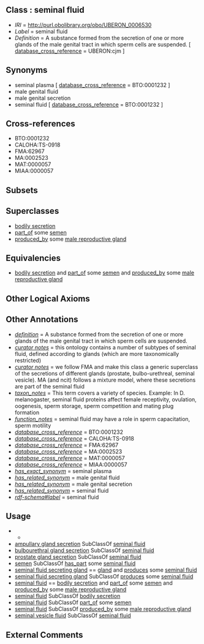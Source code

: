 
## Class : seminal fluid

 * *IRI* = http://purl.obolibrary.org/obo/UBERON_0006530
 * *Label* = seminal fluid
 * *Definition* = A substance formed from the secretion of one or more glands of the male genital tract in which sperm cells are suspended. [ [database_cross_reference](../../ef/oboInOwl#hasDbXref.md) = UBERON:cjm ]

## Synonyms

 * seminal plasma [ [database_cross_reference](../../ef/oboInOwl#hasDbXref.md) = BTO:0001232 ]
 * male genital fluid
 * male genital secretion
 * seminal fluid [ [database_cross_reference](../../ef/oboInOwl#hasDbXref.md) = BTO:0001232 ]

## Cross-references

 * BTO:0001232
 * CALOHA:TS-0918
 * FMA:62967
 * MA:0002523
 * MAT:0000057
 * MIAA:0000057

## Subsets


## Superclasses

 * [bodily secretion](../../UBERON/56/UBERON_0000456.md)
 * [part_of](../../BFO/50/BFO_0000050.md) some [semen](../../UBERON/68/UBERON_0001968.md)
 * [produced_by](../../RO/01/RO_0003001.md) some [male reproductive gland](../../UBERON/99/UBERON_0005399.md)

## Equivalencies

 * [bodily secretion](../../UBERON/56/UBERON_0000456.md) and [part_of](../../BFO/50/BFO_0000050.md) some [semen](../../UBERON/68/UBERON_0001968.md) and [produced_by](../../RO/01/RO_0003001.md) some [male reproductive gland](../../UBERON/99/UBERON_0005399.md)

## Other Logical Axioms


## Other Annotations

 * *[definition](../../IAO/15/IAO_0000115.md)* = A substance formed from the secretion of one or more glands of the male genital tract in which sperm cells are suspended.
 * *[curator notes](../../IAO/32/IAO_0000232.md)* = this ontology contains a number of subtypes of seminal fluid, defined according to glands (which are more taxonomically restricted)
 * *[curator notes](../../IAO/32/IAO_0000232.md)* = we follow FMA and make this class a generic superclass of the secretions of different glands (prostate, bulbo-urethreal, seminal vesicle). MA (and ncit) follows a mixture model, where these secretions are part of the seminal fluid
 * *[taxon_notes](../../UBPROP/08/UBPROP_0000008.md)* = This term covers a variety of species. Example: In D. melanogaster, seminal fluid proteins affect female receptivity, ovulation, oogenesis, sperm storage, sperm competition and mating plug formation 
 * *[function_notes](../../UBPROP/09/UBPROP_0000009.md)* = seminal fluid may have a role in sperm capacitation, sperm motility
 * *[database_cross_reference](../../ef/oboInOwl#hasDbXref.md)* = BTO:0001232
 * *[database_cross_reference](../../ef/oboInOwl#hasDbXref.md)* = CALOHA:TS-0918
 * *[database_cross_reference](../../ef/oboInOwl#hasDbXref.md)* = FMA:62967
 * *[database_cross_reference](../../ef/oboInOwl#hasDbXref.md)* = MA:0002523
 * *[database_cross_reference](../../ef/oboInOwl#hasDbXref.md)* = MAT:0000057
 * *[database_cross_reference](../../ef/oboInOwl#hasDbXref.md)* = MIAA:0000057
 * *[has_exact_synonym](../../ym/oboInOwl#hasExactSynonym.md)* = seminal plasma
 * *[has_related_synonym](../../ym/oboInOwl#hasRelatedSynonym.md)* = male genital fluid
 * *[has_related_synonym](../../ym/oboInOwl#hasRelatedSynonym.md)* = male genital secretion
 * *[has_related_synonym](../../ym/oboInOwl#hasRelatedSynonym.md)* = seminal fluid
 * *[rdf-schema#label](../../el/rdf-schema#label.md)* = seminal fluid

## Usage

 * -
 * [ampullary gland secretion](../../UBERON/48/UBERON_0018148.md) SubClassOf [seminal fluid](../../UBERON/30/UBERON_0006530.md)
 * [bulbourethral gland secretion](../../UBERON/91/UBERON_0004691.md) SubClassOf [seminal fluid](../../UBERON/30/UBERON_0006530.md)
 * [prostate gland secretion](../../UBERON/96/UBERON_0004796.md) SubClassOf [seminal fluid](../../UBERON/30/UBERON_0006530.md)
 * [semen](../../UBERON/68/UBERON_0001968.md) SubClassOf [has_part](../../BFO/51/BFO_0000051.md) some [seminal fluid](../../UBERON/30/UBERON_0006530.md)
 * [seminal fluid secreting gland](../../UBERON/68/UBERON_0006868.md) == [gland](../../UBERON/30/UBERON_0002530.md) and [produces](../../RO/00/RO_0003000.md) some [seminal fluid](../../UBERON/30/UBERON_0006530.md)
 * [seminal fluid secreting gland](../../UBERON/68/UBERON_0006868.md) SubClassOf [produces](../../RO/00/RO_0003000.md) some [seminal fluid](../../UBERON/30/UBERON_0006530.md)
 * [seminal fluid](../../UBERON/30/UBERON_0006530.md) == [bodily secretion](../../UBERON/56/UBERON_0000456.md) and [part_of](../../BFO/50/BFO_0000050.md) some [semen](../../UBERON/68/UBERON_0001968.md) and [produced_by](../../RO/01/RO_0003001.md) some [male reproductive gland](../../UBERON/99/UBERON_0005399.md)
 * [seminal fluid](../../UBERON/30/UBERON_0006530.md) SubClassOf [bodily secretion](../../UBERON/56/UBERON_0000456.md)
 * [seminal fluid](../../UBERON/30/UBERON_0006530.md) SubClassOf [part_of](../../BFO/50/BFO_0000050.md) some [semen](../../UBERON/68/UBERON_0001968.md)
 * [seminal fluid](../../UBERON/30/UBERON_0006530.md) SubClassOf [produced_by](../../RO/01/RO_0003001.md) some [male reproductive gland](../../UBERON/99/UBERON_0005399.md)
 * [seminal vesicle fluid](../../UBERON/43/UBERON_0010143.md) SubClassOf [seminal fluid](../../UBERON/30/UBERON_0006530.md)

## External Comments


